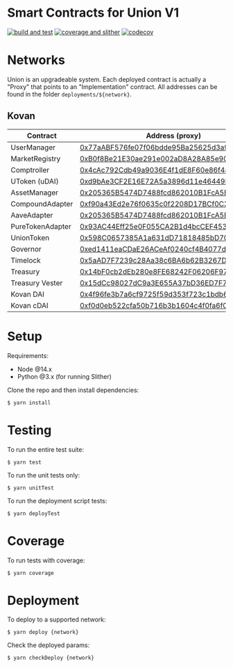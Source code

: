 # Smart Contracts for Union V1

[![build and test](https://github.com/unioncredit/union-v1-contracts/actions/workflows/ci_push.yml/badge.svg)](https://github.com/unioncredit/union-v1-contracts/actions/workflows/ci_push.yml) [![coverage and slither](https://github.com/unioncredit/union-v1-contracts/actions/workflows/ci_pr.yml/badge.svg)](https://github.com/unioncredit/union-v1-contracts/actions/workflows/ci_pr.yml) [![codecov](https://codecov.io/gh/unioncredit/union-v1-contracts/branch/develop/graph/badge.svg?token=RWHSS7TLO6)](https://codecov.io/gh/unioncredit/union-v1-contracts)

# Networks

Union is an upgradeable system. Each deployed contract is actually a "Proxy" that points to an "Implementation" contract. All addresses can be found in the folder `deployments/${network}`.

## Kovan

| Contract         | Address (proxy)                                                                                                             | Upgradeable |
| ---------------- | --------------------------------------------------------------------------------------------------------------------------- | ----------- |
| UserManager      | [0x77aABF576fe07f06bdde95Ba25625d3a91A6190F](https://kovan.etherscan.io/address/0x77aABF576fe07f06bdde95Ba25625d3a91A6190F) | ✅          |
| MarketRegistry   | [0xB0f8Be21E30ae291e002aD8A28A85e90266Ad099](https://kovan.etherscan.io/address/0xB0f8Be21E30ae291e002aD8A28A85e90266Ad099) | ✅          |
| Comptroller      | [0x4cAc792Cdb49a9036E4f1dE8F60e86f485D0EB98](https://kovan.etherscan.io/address/0x4cAc792Cdb49a9036E4f1dE8F60e86f485D0EB98) | ✅          |
| UToken (uDAI)    | [0xd9bAe3CF2E16E72A5a3896d11e46449E65Aa6F52](https://kovan.etherscan.io/address/0xd9bAe3CF2E16E72A5a3896d11e46449E65Aa6F52) | ✅          |
| AssetManager     | [0x205365B5474D7488fcd862010B1FcA5Bd8c485C9](https://kovan.etherscan.io/address/0x205365B5474D7488fcd862010B1FcA5Bd8c485C9) | ✅          |
| CompoundAdapter  | [0xf90a43Ed2e76f0635c0f2208D17BCf0C380D270C](https://kovan.etherscan.io/address/0xf90a43Ed2e76f0635c0f2208D17BCf0C380D270C) | ✅          |
| AaveAdapter      | [0x205365B5474D7488fcd862010B1FcA5Bd8c485C9](https://kovan.etherscan.io/address/0x205365B5474D7488fcd862010B1FcA5Bd8c485C9) | ✅          |
| PureTokenAdapter | [0x93AC44Eff25e0F055CA2B1d4bcCEF453A8541F96](https://kovan.etherscan.io/address/0x93AC44Eff25e0F055CA2B1d4bcCEF453A8541F96) | ✅          |
| UnionToken       | [0x598C0657385A1a631dD71818485bD704CFa552aE](https://kovan.etherscan.io/address/0x598C0657385A1a631dD71818485bD704CFa552aE) | ❌          |
| Governor         | [0xed1411eaCDaE26ACeAf0240cf4B4077dbB75d06a](https://kovan.etherscan.io/address/0xed1411eaCDaE26ACeAf0240cf4B4077dbB75d06a) | ❌          |
| Timelock         | [0x5aAD7F7239c28Aa38c6BA6b62B3267D3a6Bb7F7a](https://kovan.etherscan.io/address/0x5aAD7F7239c28Aa38c6BA6b62B3267D3a6Bb7F7a) | ❌          |
| Treasury         | [0x14bF0cb2dEb280e8FE68242F06206F970c2ef425](https://kovan.etherscan.io/address/0x14bF0cb2dEb280e8FE68242F06206F970c2ef425) | ❌          |
| Treasury Vester  | [0x15dCc98027dC9a3E655A37bD36ED7F7483aBBEc8](https://kovan.etherscan.io/address/0x15dCc98027dC9a3E655A37bD36ED7F7483aBBEc8) | ❌          |
| Kovan DAI        | [0x4f96fe3b7a6cf9725f59d353f723c1bdb64ca6aa](https://kovan.etherscan.io/address/0x4f96fe3b7a6cf9725f59d353f723c1bdb64ca6aa) | ❌          |
| Kovan cDAI       | [0xf0d0eb522cfa50b716b3b1604c4f0fa6f04376ad](https://kovan.etherscan.io/address/0xf0d0eb522cfa50b716b3b1604c4f0fa6f04376ad) | ❌          |

# Setup

Requirements:

-   Node @14.x
-   Python @3.x (for running Slither)

Clone the repo and then install dependencies:

```
$ yarn install
```

# Testing

To run the entire test suite:

```
$ yarn test
```

To run the unit tests only:

```
$ yarn unitTest
```

To run the deployment script tests:

```
$ yarn deployTest
```

# Coverage

To run tests with coverage:

```
$ yarn coverage
```

# Deployment

To deploy to a supported network:

```
$ yarn deploy {network}
```

Check the deployed params:

```
$ yarn checkDeploy {network}
```
